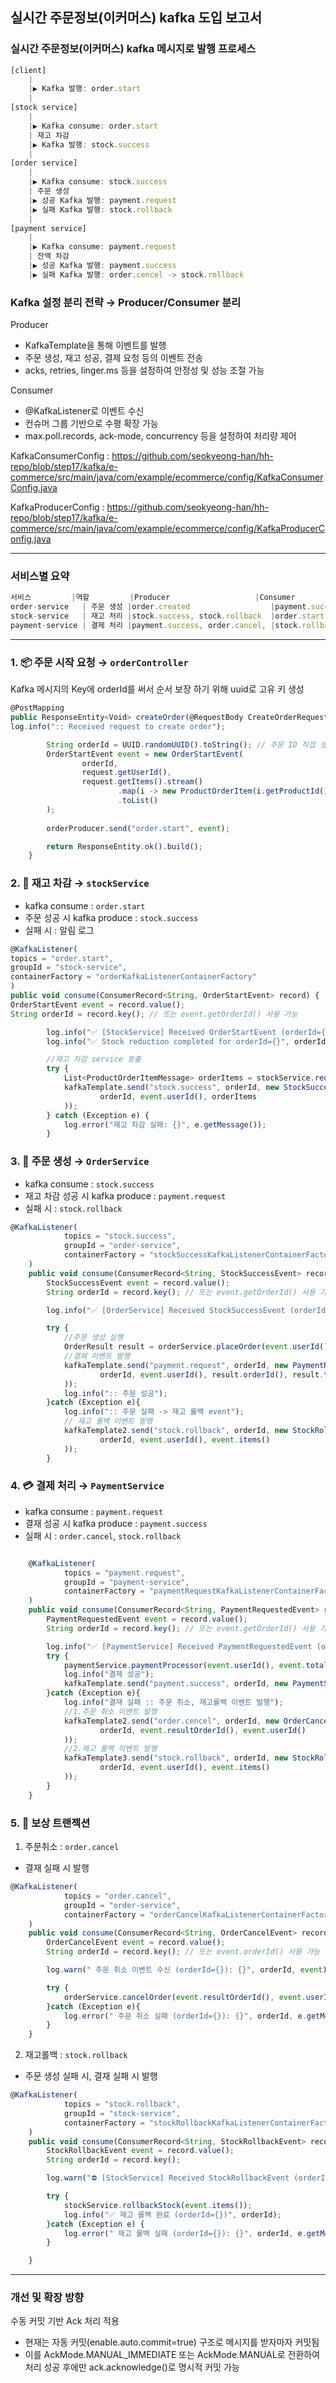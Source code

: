 ## 실시간 주문정보(이커머스) kafka 도입 보고서

### 실시간 주문정보(이커머스) kafka 메시지로 발행 프로세스

```jsx
[client]
    |        
    |▶ Kafka 발행: order.start 
    |
[stock service]
    |
    |▶ Kafka consume: order.start
    | 재고 차감 
    |▶ Kafka 발행: stock.success 
    |
[order service]
    |
    |▶ Kafka consume: stock.success
    | 주문 생성
    |▶ 성공 Kafka 발행: payment.request
    |▶ 실패 Kafka 발행: stock.rollback
    |
[payment service]
    |
    |▶ Kafka consume: payment.request
    | 잔액 차감 
    |▶ 성공 Kafka 발행: payment.success
    |▶ 실패 Kafka 발행: order.cencel -> stock.rollback
```
### Kafka 설정 분리 전략 →  Producer/Consumer 분리

Producer
- KafkaTemplate을 통해 이벤트를 발행
- 주문 생성, 재고 성공, 결제 요청 등의 이벤트 전송
- acks, retries, linger.ms 등을 설정하여 안정성 및 성능 조절 가능

Consumer
- @KafkaListener로 이벤트 수신
- 컨슈머 그룹 기반으로 수평 확장 가능
- max.poll.records, ack-mode, concurrency 등을 설정하여 처리량 제어

KafkaConsumerConfig : https://github.com/seokyeong-han/hh-repo/blob/step17/kafka/e-commerce/src/main/java/com/example/ecommerce/config/KafkaConsumerConfig.java

KafkaProducerConfig : https://github.com/seokyeong-han/hh-repo/blob/step17/kafka/e-commerce/src/main/java/com/example/ecommerce/config/KafkaProducerConfig.java

-----------------------------------------------------------------------------------------------------------------
### 서비스별 요약
```jsx
서비스	        |역할	        |Producer	                |Consumer
order-service	| 주문 생성	|order.created	                |payment.success, stock.success
stock-service	| 재고 처리	|stock.success, stock.rollback	|order.start, stock.rollback
payment-service	| 결제 처리	|payment.success, order.cancel, |stock.rollback	payment.request
```
-----------------------------------------------------------------------------------------------------------------

### 1. 📦 주문 시작 요청 → `orderController`

Kafka 메시지의 Key에 orderId를 써서 순서 보장 하기 위해 uuid로 고유 키 생성
```jsx
@PostMapping
public ResponseEntity<Void> createOrder(@RequestBody CreateOrderRequest request) {
log.info(":: Received request to create order");

        String orderId = UUID.randomUUID().toString(); // 주문 ID 직접 생성
        OrderStartEvent event = new OrderStartEvent(
                orderId,
                request.getUserId(),
                request.getItems().stream()
                        .map(i -> new ProductOrderItem(i.getProductId(), i.getQuantity()))
                        .toList()
        );
        
        orderProducer.send("order.start", event); 

        return ResponseEntity.ok().build();
    }
```
### 2. 🧱 재고 차감 → `stockService`

  - kafka consume            : `order.start`
  - 주문 성공 시 kafka produce : `stock.success`
  - 실패 시 : 알림 로그
```jsx
@KafkaListener(
topics = "order.start",
groupId = "stock-service",
containerFactory = "orderKafkaListenerContainerFactory"
)
public void consume(ConsumerRecord<String, OrderStartEvent> record) {
OrderStartEvent event = record.value();
String orderId = record.key(); // 또는 event.getOrderId() 사용 가능

        log.info("✅ [StockService] Received OrderStartEvent (orderId={}): {}", orderId, event);
        log.info("✅ Stock reduction completed for orderId={}", orderId);

        //재고 차감 service 호출
        try {
            List<ProductOrderItemMessage> orderItems = stockService.reduceStock(record.value(), record.key());
            kafkaTemplate.send("stock.success", orderId, new StockSuccessEvent(
                    orderId, event.userId(), orderItems
            ));
        } catch (Exception e) {
            log.error("재고 차감 실패: {}", e.getMessage());
        }
```

### 3. 🛒 주문 생성 → `OrderService`
 - kafka consume : `stock.success`
 - 재고 차감 성공 시 kafka produce : `payment.request`
 - 실패 시 : `stock.rollback`

```jsx
@KafkaListener(
            topics = "stock.success",
            groupId = "order-service",
            containerFactory = "stockSuccessKafkaListenerContainerFactory"
    )
    public void consume(ConsumerRecord<String, StockSuccessEvent> record) {
        StockSuccessEvent event = record.value();
        String orderId = record.key(); // 또는 event.getOrderId() 사용 가능

        log.info("✅ [OrderService] Received StockSuccessEvent (orderId={}): {}", orderId, event);

        try {
            //주문 생성 실행
            OrderResult result = orderService.placeOrder(event.userId(), event.items());
            //결제 이벤트 발행
            kafkaTemplate.send("payment.request", orderId, new PaymentRequestedEvent(
                    orderId, event.userId(), result.orderId(), result.totalPrice(), event.items()
            ));
            log.info(":: 주문 성공");
        }catch (Exception e){
            log.info(":: 주문 실패 -> 재고 롤백 event");
            // 재고 롤백 이벤트 발행
            kafkaTemplate2.send("stock.rollback", orderId, new StockRollbackEvent(
                    orderId, event.userId(), event.items()
            ));
        }
```

### 4. 💳 결제 처리 → `PaymentService`
- kafka consume : `payment.request`
- 결재 성공 시 kafka produce : `payment.success`
- 실패 시 : `order.cancel`, `stock.rollback`
```jsx

    @KafkaListener(
            topics = "payment.request",
            groupId = "payment-service",
            containerFactory = "paymentRequestKafkaListenerContainerFactory"
    )
    public void consume(ConsumerRecord<String, PaymentRequestedEvent> record) {
        PaymentRequestedEvent event = record.value();
        String orderId = record.key(); // 또는 event.getOrderId() 사용 가능

        log.info("✅ [PaymentService] Received PaymentRequestedEvent (orderId={}): {}", orderId, event);
        try {
            paymentService.paymentProcessor(event.userId(), event.totalAmount());
            log.info("결제 성공");
            kafkaTemplate.send("payment.success", orderId, new PaymentSuccessEvent());
        }catch (Exception e){
            log.info("결재 실패 :: 주문 취소, 재고롤백 이벤트 발행");
            //1.주문 취소 이벤트 발행
            kafkaTemplate2.send("order.cencel", orderId, new OrderCancelEvent(
                    orderId, event.resultOrderId(), event.userId()
            ));
            //2.재고 롤백 이벤트 발행
            kafkaTemplate3.send("stock.rollback", orderId, new StockRollbackEvent(
                    orderId, event.userId(), event.items()
            ));
        }
    }
```
### 5. 🔁  보상 트랜젝션 
1. 주문취소 : `order.cancel`
- 결재 실패 시 발행 
```jsx
@KafkaListener(
            topics = "order.cancel",
            groupId = "order-service",
            containerFactory = "orderCancelKafkaListenerContainerFactory"
    )
    public void consume(ConsumerRecord<String, OrderCancelEvent> record){
        OrderCancelEvent event = record.value();
        String orderId = record.key(); // 또는 event.orderId() 사용 가능

        log.warn(" 주문 취소 이벤트 수신 (orderId={}): {}", orderId, event);

        try {
            orderService.cancelOrder(event.resultOrderId(), event.userId());
        }catch (Exception e){
            log.error(" 주문 취소 실패 (orderId={}): {}", orderId, e.getMessage(), e);
        }
    }
```

2. 재고롤백 : `stock.rollback`
- 주문 생성 실패 시, 결재 실패 시 발행 
```jsx
@KafkaListener(
            topics = "stock.rollback",
            groupId = "stock-service",
            containerFactory = "stockRollbackKafkaListenerContainerFactory"
    )
    public void consume(ConsumerRecord<String, StockRollbackEvent> record) {
        StockRollbackEvent event = record.value();
        String orderId = record.key();

        log.warn("⛔ [StockService] Received StockRollbackEvent (orderId={}): {}", orderId, event);

        try {
            stockService.rollbackStock(event.items());
            log.info("✅ 재고 롤백 완료 (orderId={})", orderId);
        }catch (Exception e) {
            log.error(" 재고 롤백 실패 (orderId={}): {}", orderId, e.getMessage(), e);
        }

    }
```

-----------------------------------------------------------------------------------------------------------------
### 개선 및 확장 방향

수동 커밋 기반 Ack 처리 적용 
- 현재는 자동 커밋(enable.auto.commit=true) 구조로 메시지를 받자마자 커밋됨
- 이를 AckMode.MANUAL_IMMEDIATE 또는 AckMode.MANUAL로 전환하여 처리 성공 후에만 ack.acknowledge()로 명시적 커밋 가능

